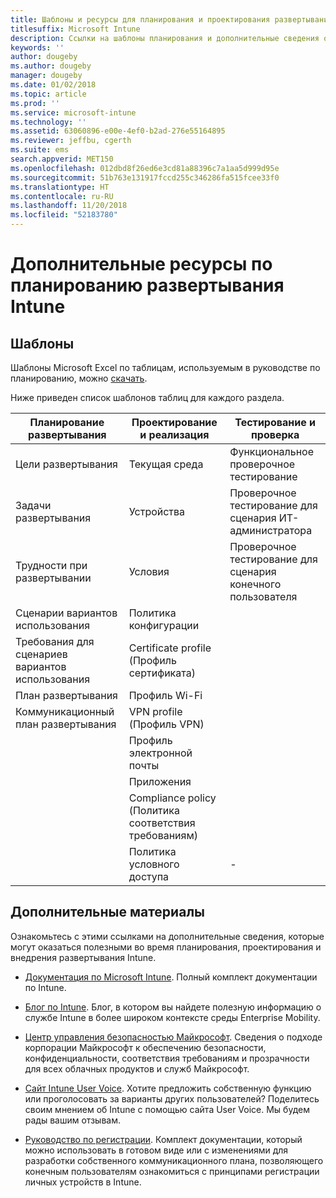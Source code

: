 ```yaml
---
title: Шаблоны и ресурсы для планирования и проектирования развертывания Intune
titlesuffix: Microsoft Intune
description: Ссылки на шаблоны планирования и дополнительные сведения об Intune, которые могут оказаться полезными во время планирования и реализации развертывания Microsoft Intune.
keywords: ''
author: dougeby
ms.author: dougeby
manager: dougeby
ms.date: 01/02/2018
ms.topic: article
ms.prod: ''
ms.service: microsoft-intune
ms.technology: ''
ms.assetid: 63060896-e00e-4ef0-b2ad-276e55164895
ms.reviewer: jeffbu, cgerth
ms.suite: ems
search.appverid: MET150
ms.openlocfilehash: 012dbd8f26ed6e3cd81a88396c7a1aa5d999d95e
ms.sourcegitcommit: 51b763e131917fccd255c346286fa515fcee33f0
ms.translationtype: HT
ms.contentlocale: ru-RU
ms.lasthandoff: 11/20/2018
ms.locfileid: "52183780"
---
```

# <a name="additional-resources-for-planning-your-intune-deployment"></a>Дополнительные ресурсы по планированию развертывания Intune

## <a name="templates"></a>Шаблоны

Шаблоны Microsoft Excel по таблицам, используемым в руководстве по планированию, можно [скачать](https://gallery.technet.microsoft.com/Intune-deployment-planning-fae156c2?redir=0).

Ниже приведен список шаблонов таблиц для каждого раздела.

|Планирование развертывания  |Проектирование и реализация   |Тестирование и проверка |
|-----|----- |------|
| Цели развертывания |Текущая среда|Функциональное проверочное тестирование|
| Задачи развертывания |Устройства|Проверочное тестирование для сценария ИТ-администратора|
| Трудности при развертывании |Условия|Проверочное тестирование для сценария конечного пользователя|
| Сценарии вариантов использования |Политика конфигурации| |
| Требования для сценариев вариантов использования |Certificate profile (Профиль сертификата)| |
| План развертывания |Профиль Wi-Fi| |
| Коммуникационный план развертывания|VPN profile (Профиль VPN)| |
| |  Профиль электронной почты | |
| | Приложения | |
| | Compliance policy (Политика соответствия требованиям) | |
| | Политика условного доступа|-|


## <a name="further-reading"></a>Дополнительные материалы

Ознакомьтесь с этими ссылками на дополнительные сведения, которые могут оказаться полезными во время планирования, проектирования и внедрения развертывания Intune.

-   [Документация по Microsoft Intune](/intune/). Полный комплект документации по Intune.

-   [Блог по Intune](https://blogs.technet.microsoft.com/enterprisemobility/). Блог, в котором вы найдете полезную информацию о службе Intune в более широком контексте среды Enterprise Mobility.

-   [Центр управления безопасностью Майкрософт](http://www.microsoft.com/TrustCenter). Сведения о подходе корпорации Майкрософт к обеспечению безопасности, конфиденциальности, соответствия требованиям и прозрачности для всех облачных продуктов и служб Майкрософт.

-   [Сайт Intune User Voice](http://microsoftintune.uservoice.com/). Хотите предложить собственную функцию или проголосовать за варианты других пользователей? Поделитесь своим мнением об Intune с помощью сайта User Voice. Мы будем рады вашим отзывам.

-   [Руководство по регистрации](https://gallery.technet.microsoft.com/Intune-End-User-Enrollment-3a0c9b0c?WT.mc_id=Blog_Intune_General_PCIT). Комплект документации, который можно использовать в готовом виде или с изменениями для разработки собственного коммуникационного плана, позволяющего конечным пользователям ознакомиться с принципами регистрации личных устройств в Intune.
